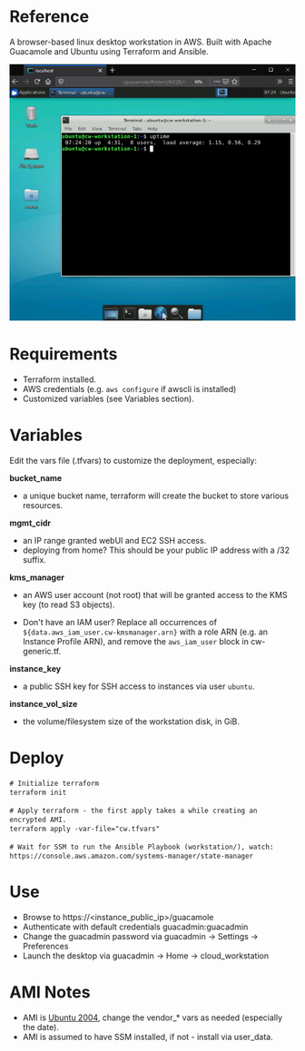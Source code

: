 # Reference
A browser-based linux desktop workstation in AWS. Built with Apache Guacamole and Ubuntu using Terraform and Ansible.

![Session](sample_session.png)

# Requirements
- Terraform installed.
- AWS credentials (e.g. `aws configure` if awscli is installed)
- Customized variables (see Variables section).

# Variables
Edit the vars file (.tfvars) to customize the deployment, especially:

**bucket_name**

- a unique bucket name, terraform will create the bucket to store various resources.

**mgmt_cidr**

- an IP range granted webUI and EC2 SSH access.
- deploying from home? This should be your public IP address with a /32 suffix. 

**kms_manager**

- an AWS user account (not root) that will be granted access to the KMS key (to read S3 objects).

- Don't have an IAM user? Replace all occurrences of `${data.aws_iam_user.cw-kmsmanager.arn}` with a role ARN (e.g. an Instance Profile ARN), and remove the `aws_iam_user` block in cw-generic.tf.

**instance_key**

- a public SSH key for SSH access to instances via user `ubuntu`.

**instance_vol_size**

- the volume/filesystem size of the workstation disk, in GiB.

# Deploy
```
# Initialize terraform
terraform init

# Apply terraform - the first apply takes a while creating an encrypted AMI.
terraform apply -var-file="cw.tfvars"

# Wait for SSM to run the Ansible Playbook (workstation/), watch:
https://console.aws.amazon.com/systems-manager/state-manager
```

# Use
- Browse to https://<instance_public_ip>/guacamole
- Authenticate with default credentials guacadmin:guacadmin
- Change the guacadmin password via guacadmin -> Settings -> Preferences
- Launch the desktop via guacadmin -> Home -> cloud_workstation

# AMI Notes
- AMI is [Ubuntu 2004](https://cloud-images.ubuntu.com/locator/ec2/), change the vendor_* vars as needed (especially the date).
- AMI is assumed to have SSM installed, if not - install via user_data.
